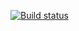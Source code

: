 [![Build status](https://ci.appveyor.com/api/projects/status/ho2jj7vtpkgbkjk6?svg=true)](https://ci.appveyor.com/project/komaroff74/automation)
